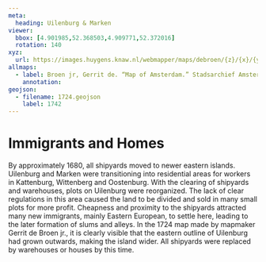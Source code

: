 ```yaml
---
meta:
  heading: Uilenburg & Marken
viewer:
  bbox: [4.901985,52.368503,4.909771,52.372016]
  rotation: 140
xyz:
  url: https://images.huygens.knaw.nl/webmapper/maps/debroen/{z}/{x}/{y}.png
allmaps:
  - label: Broen jr, Gerrit de. “Map of Amsterdam.” Stadsarchief Amsterdam. Scale 1:5,500. Originally published by Gerrit de Broen Sr, 1724. Orientation south-southwest above. 
    annotation: 
geojson:
  - filename: 1724.geojson
    label: 1742
---
```

# Immigrants and Homes 
By approximately 1680, all shipyards moved to newer eastern islands. Uilenburg and Marken were transitioning into residential areas for workers in Kattenburg, Wittenberg and Oostenburg. With the clearing of shipyards and warehouses, plots on Uilenburg were reorganized. The lack of clear regulations in this area caused the land to be divided and sold in many small plots for more profit. Cheapness and proximity to the shipyards attracted many new immigrants, mainly Eastern European, to settle here, leading to the later formation of slums and alleys. In the 1724 map made by mapmaker Gerrit de Broen jr., it is clearly visible that the eastern outline of Uilenburg had grown outwards, making the island wider. All shipyards were replaced by warehouses or houses by this time.